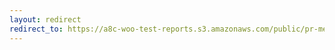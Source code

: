 ```yaml
---
layout: redirect
redirect_to: https://a8c-woo-test-reports.s3.amazonaws.com/public/pr-merge/38833/api/index.html
---
```

